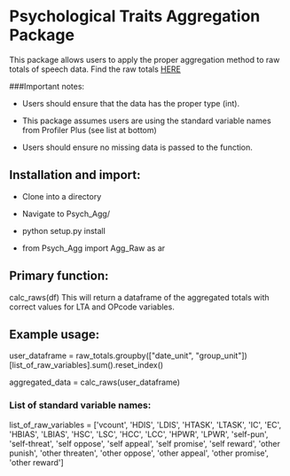 # Psychological Traits Aggregation Package

This package allows users to apply the proper aggregation method to raw totals of speech data. Find the raw totals [HERE](https://jelambert.com/leader-psych/)

###Important notes:
* Users should ensure that the data has the proper type (int).

* This package assumes users are using the standard variable names from Profiler Plus (see list at bottom)

* Users should ensure no missing data is passed to the function.



## Installation and import:
* Clone into a directory

* Navigate to Psych_Agg/

* python setup.py install

* from Psych_Agg import Agg_Raw as ar

## Primary function:

  calc_raws(df)
    This will return a dataframe of the aggregated totals with correct values for LTA and OPcode variables.


## Example usage:

user_dataframe = raw_totals.groupby(["date_unit", "group_unit"])[list_of_raw_variables].sum().reset_index()

aggregated_data = calc_raws(user_dataframe)


### List of standard variable names:
list_of_raw_variables = ['vcount', 'HDIS', 'LDIS', 'HTASK', 'LTASK', 'IC',
       'EC', 'HBIAS', 'LBIAS', 'HSC', 'LSC', 'HCC', 'LCC', 'HPWR', 'LPWR',
       'self-pun', 'self-threat', 'self oppose', 'self appeal', 'self promise',
       'self reward', 'other punish', 'other threaten', 'other oppose',
       'other appeal', 'other promise', 'other reward']
